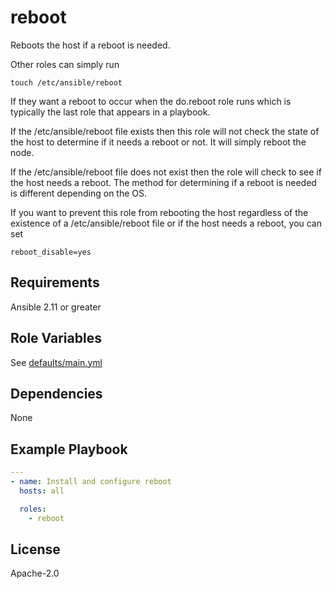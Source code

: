 # reboot

Reboots the host if a reboot is needed.

Other roles can simply run

```
touch /etc/ansible/reboot
```

If they want a reboot to occur when the do.reboot role runs which is typically
the last role that appears in a playbook.

If the /etc/ansible/reboot file exists then this role will not check the state
of the host to determine if it needs a reboot or not.  It will simply reboot
the node.

If the /etc/ansible/reboot file does not exist then the role will check to
see if the host needs a reboot.  The method for determining if a reboot is
needed is different depending on the OS.

If you want to prevent this role from rebooting the host regardless of the
existence of a /etc/ansible/reboot file or if the host needs a reboot, you can
set

```
reboot_disable=yes
```

## Requirements

Ansible 2.11 or greater

## Role Variables

See [defaults/main.yml](defaults/main.yml)

## Dependencies

None

## Example Playbook

```yaml
---
- name: Install and configure reboot
  hosts: all

  roles:
    - reboot
```

## License

Apache-2.0
